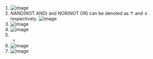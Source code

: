 1. ![image](https://github.com/user-attachments/assets/6fd1e2e2-169c-4187-abfd-421023c40fbc)
2. NAND(NOT AND) and NOR(NOT OR) can be denoted as ↑ and ↓ respectively.
   ![image](https://github.com/user-attachments/assets/5323c41f-d4a5-47fe-8a0f-e984a482ba53)
3. ![image](https://github.com/user-attachments/assets/71b99320-cca8-4d04-8a4a-79b29765f3b5)
4. ![image](https://github.com/user-attachments/assets/18ddda14-62e1-4dd5-b27a-26071b587c33)
5. -
6. ![image](https://github.com/user-attachments/assets/90283109-3cb6-4e4e-bf61-caf679fb15ac)
7. ![image](https://github.com/user-attachments/assets/5232c4b5-173d-435f-915b-0e13b4798650)








